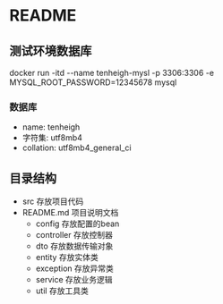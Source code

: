 # README

## 测试环境数据库
docker run -itd --name tenheigh-mysl -p 3306:3306 -e MYSQL_ROOT_PASSWORD=12345678 mysql 

### 数据库
* name: tenheigh
* 字符集: utf8mb4
* collation: utf8mb4_general_ci

## 目录结构
* src 存放项目代码
* README.md 项目说明文档
    *  config 存放配置的bean
    *  controller 存放控制器
    *  dto 存放数据传输对象
    *  entity 存放实体类
    *  exception 存放异常类
    *  service 存放业务逻辑
    *  util 存放工具类
    